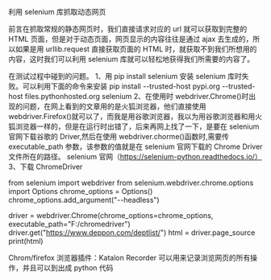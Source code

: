 利用 selenium 库抓取动态网页

前言在抓取常规的静态网页时，我们直接请求对应的 url 就可以获取到完整的 HTML 页面，但是对于动态页面，网页显示的内容往往是通过 ajax 去生成的，所以如果是用 urllib.request 直接获取页面的 HTML 时，就获取不到我们所想用的内容，这时我们可以利用 selenium 库就可以轻松地获得我们所需要的内容了。

在测试过程中碰到的问题。
1、用 pip install selenium 安装 selenium 库时失败。可以利用下面的命令来安装
pip install --trusted-host pypi.org --trusted-host files.pythonhosted.org selenium
2、在使用时 webdriver.Chrome()时出现的问题，在网上看到的文章用的是火狐浏览器，他们直接使用 webdriver.Firefox()就可以了，而我是用谷歌浏览器，我以为用谷歌浏览器和用火狐浏览器一样的，但是在运行时出错了，后来再网上找了一下，是要在 selenium 官网下载谷歌的 Driver,然后在使用 webdriver.chorme()函数时,需要传 executable_path 参数，该参数的值就是在 selenium 官网下载的 Chrome Driver 文件所在的路径。
selenium 官网（https://selenium-python.readthedocs.io/）
3、下载 ChromeDriver

from selenium import webdriver
from selenium.webdriver.chrome.options import Options
chrome_options = Options()
chrome_options.add_argument("--headless")

driver = webdriver.Chrome(chrome_options=chrome_options, executable_path="F:/chromedriver")
driver.get("https://www.deppon.com/deptlist/")
html = driver.page_source
print(html)

Chrom/firefox 浏览器插件：Katalon Recorder 可以用来记录浏览网页的所有操作，并且可以到出成 python 代码
